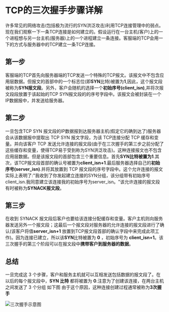 # TCP的三次握手步骤详解

许多常见的网络攻击(包括极为流行的SYN洪泛攻击)利用TCP连接管理中的弱点。现在我们观察一下一条TCP连接是如何建立的。假设运行在一台主机(客户)上的一个进程想与另一台主机(服务器)上的一个进程建立一条连接。客服端的TCP会用一下的方式与服务器中的TCP建立一条TCP连接。

## 第一步

客服端的TCP首先向服务器端的TCP发送一个特殊的TCP报文。该报文中不包含应用层数据。但报文的首部中的一个标志位(即**SYN**比特)被置为**1**,因此，这个报文段被称为**SYN报文段**。另外，客户会随机的选择一个**初始序号(client_isn)**,并将次报文段段放置于该起始的TCP SYN报文段的的序号字段中。该报文会被封装在一个IP数据报中，并发送给服务器。

## 第二步

一旦包含TCP SYN 报文段的IP数据报到达服务器主机(假定它的确到达了)服务器会从该数据报中提取出 TCP SYN 报文字段，为该 TCP连接分配 TCP 缓存和变量。并向该客户 TCP 发送允许连接的报文段(由于在三次握手的第三步之前分配了这些缓存和变量，使得TCP易于受到称为SYN洪泛攻击)。这种连接报文也不包含应用层数据。但是该报文段的首部包含三个重要信息。首先**SYN比特被置为1**.其次，该TCP报文段首部的确认号被置为**client\_isn+1**.最后服务器选择自己的**初始序号(server_isn)**.并将其放置到 TCP 报文段的序号字段中。这个允许连接的报文实际上表明了:"我收到了你发起建立连接的SYN分组，该分组带有初始序号client\_isn.我同意建立该连接我的初始序号为server\_isn。"该允许连接的报文段有时被称为**SYNACK报文段**。

## 第三步

在收到 SYNACK 报文段后客户也要给该连接分配缓存和变量。客户主机则向服务器发送另外一个报文段；这最后一个报文段对服务器的允许连接的报文段进行了确认(该客户将值**server\_isn+1** 放置到TCP报文段首部的确认字段中来完成此项工作)。因为连接已建立，所以该**SYN**比特被置为 **0** ，初始序号为 **client\_isn+1**。该三次握手的第三个阶段可以在报文段中**携带客户到服务器的数据**。

## 总结 

一旦完成这 3 个步骤，客户和服务主机就可以互相发送包括数据的报文段了。在以后的每个报文段中，**SYN 比特** 都将被置为 **0**.注意为了创建该连接，在两台主机之间发送了 3 个分组 如下图 由于这个原因，这种连接创建过程通常被称为**3次握手**

![三次握手示意图](https://copie.cn/usr/uploads/2017/09/2795939992.png)
